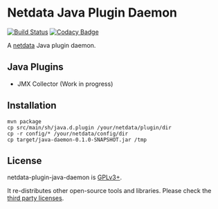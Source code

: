 # Netdata Java Plugin Daemon

[![Build Status](https://travis-ci.org/simonnagl/netdata-plugin-java-daemon.svg?branch=master)](https://travis-ci.org/simonnagl/netdata-plugin-java-daemon)
[![Codacy Badge](https://api.codacy.com/project/badge/Grade/c5196ea860ba4cb8a47f40c5264cc17f)](https://www.codacy.com/app/simonnagl/netdata-plugin-java-daemon?utm_source=github.com&utm_medium=referral&utm_content=simonnagl/netdata-plugin-java-daemon&utm_campaign=badger)

A [netdata](https://github.com/firehol/netdata) Java plugin daemon.

## Java Plugins

- JMX Collector (Work in progress)

## Installation

```
mvn package
cp src/main/sh/java.d.plugin /your/netdata/plugin/dir
cp -r config/* /your/netdata/config/dir
cp target/java-daemon-0.1.0-SNAPSHOT.jar /tmp
```

## License

netdata-plugin-java-daemon is [GPLv3+](LICENSE).

It re-distributes other open-source tools and libraries. Please check the [third party licenses](LICENSE-REDISTRIBUTED.md).